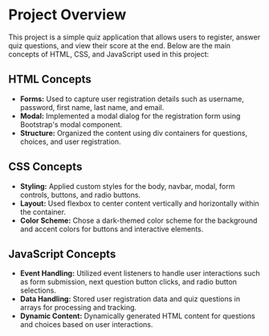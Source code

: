 # Project Overview

This project is a simple quiz application that allows users to register, answer quiz questions, and view their score at the end. Below are the main concepts of HTML, CSS, and JavaScript used in this project:

## HTML Concepts
- **Forms:** Used to capture user registration details such as username, password, first name, last name, and email.
- **Modal:** Implemented a modal dialog for the registration form using Bootstrap's modal component.
- **Structure:** Organized the content using div containers for questions, choices, and user registration.

## CSS Concepts
- **Styling:** Applied custom styles for the body, navbar, modal, form controls, buttons, and radio buttons.
- **Layout:** Used flexbox to center content vertically and horizontally within the container.
- **Color Scheme:** Chose a dark-themed color scheme for the background and accent colors for buttons and interactive elements.

## JavaScript Concepts
- **Event Handling:** Utilized event listeners to handle user interactions such as form submission, next question button clicks, and radio button selections.
- **Data Handling:** Stored user registration data and quiz questions in arrays for processing and tracking.
- **Dynamic Content:** Dynamically generated HTML content for questions and choices based on user interactions.